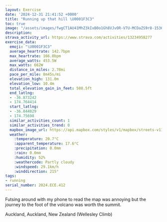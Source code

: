 ```yaml
---
layout: Exercise
date: '2024-12-31 21:41:52 +0000'
title: "Running up that hill \U0001F3C3"
toc: true
image: "/assets/images/fwgCT1AU41MhZ3kIxB0o1Gh8VJvOR-V7U-MCDaZS9r8-1536x2048.jpg.jpeg"
description:
strava_activity_url: https://www.strava.com/activities/13234958277
exercise_data:
  emoji: "\U0001F3C3"
  average_heartrate: 142.7bpm
  max_heartrate: 166.0bpm
  average_watts: 453.5W
  max_watts: 662W
  distance_in_miles: 2.78mi
  pace_per_mile: 8m45s/mi
  elevation_high: 131.0m
  elevation_low: 10.4m
  total_elevation_gain_in_feet: 508.5ft
  end_latlng:
  - -36.873242
  - 174.764414
  start_latlng:
  - -36.844829
  - 174.75698
  similar_activities_count: 1
  similar_activities_trend: 0
  mapbox_image_url: https://api.mapbox.com/styles/v1/mapbox/streets-v11/static/path-5+787af2-1.0(zr%7B_Fqcsi%60%40%5EL%60%40IL%3F%60%40B%60%40Jb%40%3Fj%40BJAZOd%40D%5EFLGLg%40Zy%40d%40mC%3FUPk%40%40SJq%40H%5BLWL%7B%40HU%40YDAh%40F%60AXr%40XL%3FVPp%40T~Bj%40FFB_%40HI%7C%40%5Cv%40f%40jA%5ChAb%40f%40F%7CCdAFADIR%7DAX%7D%40PW%5ESd%40IXAd%40BXAn%40ShAI%60AE%60%40Md%40%40n%40Jr%40EdAMZK%5EEjAYF%3F%60B%5Cn%40DXQ%60%40GZIn%40a%40XYPc%40LkBJc%40BGf%40C%5CDxBx%40LHHPVFHA%40C%3FOQk%40Bc%40nAqEXy%40FEZF%5ETp%40TB%3FTRPFH%3F%60%40JT%40bBOl%40%40d%40HNFt%40Pj%40n%40l%40TPEjAPj%40IPDJLLZbAtAf%40l%40t%40lANn%40Jn%40NlBEL%40f%40b%40hBPf%40Xh%40dAnAbA~Ab%40%60Al%40fAXlAG%5D%40INKT%3FNJRr%40FSFw%40FKHG%5CMRSx%40e%40%5C%5BHCN%40XOvB%7BAf%40YdAOJIVcBFs%40Hc%40%3FDFw%40NoAJc%40JiAAKMOsAYEGL_AN_BDKp%40k%40vDwDXUf%40m%40NKNALyBGe%40Me%40Gq%40KWEUBOJO),pin-s-s+e5b22e(174.75657,-36.8467),pin-s-f+89ae00(174.76361999999997,-36.87192999999996)/auto/800x800?access_token=pk.eyJ1Ijoiam9zaGJlY2ttYW4iLCJhIjoiY205eWR2aDd1MWZ6djJrbXc4a3M0bWZleiJ9.XiG9OWkNcZk2QzjJbxLB4A
  weather:
    :temperature: 20.7°C
    :apparent_temperature: 17.6°C
    :precipitation: 0.0mm
    :rain: 0.0mm
    :humidity: 52%
    :weathercode: Partly cloudy
    :windspeed: 29.1km/h
    :winddirection: 215°
tags:
- running
serial_number: 2024.ECE.412
---
```

Futsing around with my phone to read the map was annoying but the journey to the foot of the volcano was worth the summit.

Auckland, Auckland, New Zealand (Wellesley Climb)
